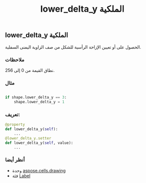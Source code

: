 ﻿---
title: lower_delta_y الملكية
second_title: Aspose.Cells for Python via .NET API المراجع
description:
type: docs
weight: 750
url: /ar/python-net/aspose.cells.drawing/label/lower_delta_y/
is_root: false
---
##  lower_delta_y الملكية

الحصول على أو تعيين الإزاحة الرأسية للشكل من صف الزاوية اليمنى السفلية.

###  ملاحظات

نطاق القيمة من 0 إلى 256.

###  مثال

```python

if shape.lower_delta_y == 3:
    shape.lower_delta_y = 1

```
###  تعريف:
```python
@property
def lower_delta_y(self):
    ...
@lower_delta_y.setter
def lower_delta_y(self, value):
    ...
```

###  أنظر أيضا
* وحدة [aspose.cells.drawing](../../)
* فئة [Label](/cells/ar/python-net/aspose.cells.drawing/label)
